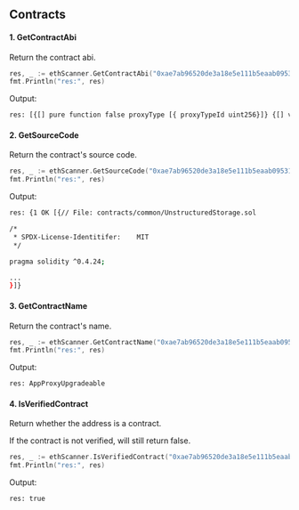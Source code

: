 ## Contracts

#### 1. GetContractAbi

Return the contract abi.

```go
res, _ := ethScanner.GetContractAbi("0xae7ab96520de3a18e5e111b5eaab095312d7fe84")
fmt.Println("res:", res)
```

Output:

```bash
res: [{[] pure function false proxyType [{ proxyTypeId uint256}]} {[] view function false isDepositable [{  bool}]} {[] view function false implementation [{  address}]} {[] view function false appId [{  bytes32}]} {[] view function false kernel [{  address}]} {[{ _kernel address} { _appId bytes32} { _initializePayload bytes}] nonpayable constructor false  []} {[] payable fallback false  []} {[{ sender address} { value uint256}]  event false ProxyDeposit []}]
```

#### 2. GetSourceCode

Return the contract's source code.

```go
res, _ := ethScanner.GetSourceCode("0xae7ab96520de3a18e5e111b5eaab095312d7fe84")
fmt.Println("res:", res)
```

Output:

```bash
res: {1 OK [{// File: contracts/common/UnstructuredStorage.sol

/*
 * SPDX-License-Identitifer:    MIT
 */

pragma solidity ^0.4.24;

...
}]}
```

#### 3. GetContractName

Return the contract's name.

```go
res, _ := ethScanner.GetContractName("0xae7ab96520de3a18e5e111b5eaab095312d7fe84")
fmt.Println("res:", res)
```

Output:

```bash
res: AppProxyUpgradeable
```

#### 4. IsVerifiedContract

Return whether the address is a contract.

If the contract is not verified, will still return false.

```go
res, _ := ethScanner.IsVerifiedContract("0xae7ab96520de3a18e5e111b5eaab095312d7fe84")
fmt.Println("res:", res)
```

Output:

```bash
res: true
```
